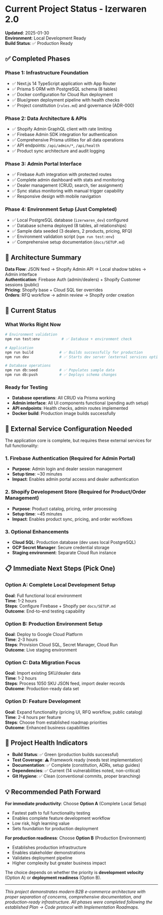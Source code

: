 # Current Project Status - Izerwaren 2.0

**Updated**: 2025-01-30  
**Environment**: Local Development Ready  
**Build Status**: ✅ Production Ready

## ✅ Completed Phases

### Phase 1: Infrastructure Foundation

- ✅ Next.js 14 TypeScript application with App Router
- ✅ Prisma 5 ORM with PostgreSQL schema (8 tables)
- ✅ Docker configuration for Cloud Run deployment
- ✅ Blue/green deployment pipeline with health checks
- ✅ Project constitution (`rules.md`) and governance (ADR-000)

### Phase 2: Data Architecture & APIs

- ✅ Shopify Admin GraphQL client with rate limiting
- ✅ Firebase Admin SDK integration for authentication
- ✅ Comprehensive Prisma utilities for all data operations
- ✅ API endpoints: `/api/admin/*`, `/api/health`
- ✅ Product sync architecture and audit logging

### Phase 3: Admin Portal Interface

- ✅ Firebase Auth integration with protected routes
- ✅ Complete admin dashboard with stats and monitoring
- ✅ Dealer management (CRUD, search, tier assignment)
- ✅ Sync status monitoring with manual trigger capability
- ✅ Responsive design with mobile navigation

### Phase 4: Environment Setup (**Just Completed**)

- ✅ Local PostgreSQL database (`izerwaren_dev`) configured
- ✅ Database schema deployed (8 tables, all relationships)
- ✅ Sample data seeded (3 dealers, 2 products, pricing, RFQ)
- ✅ Environment validation script (`npm run test:env`)
- ✅ Comprehensive setup documentation (`docs/SETUP.md`)

## 🧠 Architecture Summary

**Data Flow**: JSON feed → Shopify Admin API → Local shadow tables → Admin
interface  
**Authentication**: Firebase Auth (admin/dealers) + Shopify Customer sessions
(public)  
**Pricing**: Shopify base + Cloud SQL tier overrides  
**Orders**: RFQ workflow → admin review → Shopify order creation

## 🎯 Current Status

### What Works Right Now

```bash
# Environment validation
npm run test:env          # ✅ Database + environment check

# Application
npm run build            # ✅ Builds successfully for production
npm run dev              # ✅ Starts dev server (external services optional)

# Database operations
npm run db:seed          # ✅ Populates sample data
npm run db:push          # ✅ Deploys schema changes
```

### Ready for Testing

- **Database operations**: All CRUD via Prisma working
- **Admin interface**: All UI components functional (pending auth setup)
- **API endpoints**: Health checks, admin routes implemented
- **Docker build**: Production image builds successfully

## 🔧 External Service Configuration Needed

The application core is complete, but requires these external services for full
functionality:

### 1. Firebase Authentication (Required for Admin Portal)

- **Purpose**: Admin login and dealer session management
- **Setup time**: ~30 minutes
- **Impact**: Enables admin portal access and dealer authentication

### 2. Shopify Development Store (Required for Product/Order Management)

- **Purpose**: Product catalog, pricing, order processing
- **Setup time**: ~45 minutes
- **Impact**: Enables product sync, pricing, and order workflows

### 3. Optional Enhancements

- **Cloud SQL**: Production database (dev uses local PostgreSQL)
- **GCP Secret Manager**: Secure credential storage
- **Staging environment**: Separate Cloud Run instance

## 📋 Immediate Next Steps (Pick One)

### Option A: Complete Local Development Setup

**Goal**: Full functional local environment  
**Time**: 1-2 hours  
**Steps**: Configure Firebase + Shopify per `docs/SETUP.md`  
**Outcome**: End-to-end testing capability

### Option B: Production Environment Setup

**Goal**: Deploy to Google Cloud Platform  
**Time**: 2-3 hours  
**Steps**: Provision Cloud SQL, Secret Manager, Cloud Run  
**Outcome**: Live staging environment

### Option C: Data Migration Focus

**Goal**: Import existing SKU/dealer data  
**Time**: 1-2 hours  
**Steps**: Process 1050 SKU JSON feed, import dealer records  
**Outcome**: Production-ready data set

### Option D: Feature Development

**Goal**: Expand functionality (pricing UI, RFQ workflow, public catalog)  
**Time**: 2-4 hours per feature  
**Steps**: Choose from established roadmap priorities  
**Outcome**: Enhanced business capabilities

## 🎉 Project Health Indicators

- **Build Status**: ✅ Green (production builds successful)
- **Test Coverage**: ⚠️ Framework ready (needs test implementation)
- **Documentation**: ✅ Complete (constitution, ADRs, setup guides)
- **Dependencies**: ✅ Current (14 vulnerabilities noted, non-critical)
- **Git Hygiene**: ✅ Clean (conventional commits, proper branching)

## 💡 Recommended Path Forward

**For immediate productivity**: Choose **Option A** (Complete Local Setup)

- Fastest path to full functionality testing
- Enables complete feature development workflow
- Low risk, high learning value
- Sets foundation for production deployment

**For production readiness**: Choose **Option B** (Production Environment)

- Establishes production infrastructure
- Enables stakeholder demonstrations
- Validates deployment pipeline
- Higher complexity but greater business impact

The choice depends on whether the priority is **development velocity** (Option
A) or **deployment readiness** (Option B).

---

_This project demonstrates modern B2B e-commerce architecture with proper
separation of concerns, comprehensive documentation, and production-ready
infrastructure. All phases were completed following the established Plan → Code
protocol with Implementation Roadmaps._
